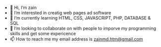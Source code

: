 - 👋 Hi, I’m zain
- 👀 I’m interested in creatig web pages ad software 
- 🌱 I’m currently learning HTML, CSS, JAVASCRIPT, PHP, DATABASE & SQL
- 💞️ I’m looking to collaborate on with people to imporve my programming skills and get some expericence 
- 📫 How to reach me my email address is zainmd.htm@gmail.com

<!---
zaincoding/zaincoding is a ✨ special ✨ repository because its `README.md` (this file) appears on your GitHub profile.
You can click the Preview link to take a look at your changes.
--->
